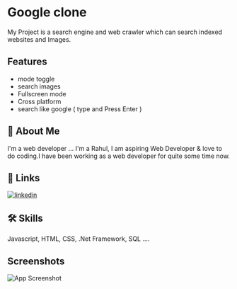 
# Google clone

My Project is a search engine and web crawler  which can  search indexed websites and Images.


## Features

- mode toggle
- search images
- Fullscreen mode
- Cross platform
- search like google ( type and Press Enter )


## 🚀 About Me
I'm a web developer ...
I'm a Rahul, I am aspiring  Web Developer &amp; love to do coding.I have been working as a web developer for quite some time now. 


## 🔗 Links
[![linkedin](https://img.shields.io/badge/linkedin-0A66C2?style=for-the-badge&logo=linkedin&logoColor=white)](https://www.linkedin.com/in/rahul-kumar-32999)



## 🛠 Skills
Javascript, HTML, CSS, .Net Framework, SQL ....


## Screenshots

![App Screenshot](https://photos.app.goo.gl/cnjVF57TtyWvr37w6)


<!---
Rahul0-Kumar/Rahul0-Kumar is a ✨ special ✨ repository because its `README.md` (this file) appears on your GitHub profile.
You can click the Preview link to take a look at your changes.
--->
